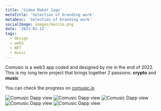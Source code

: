```yaml
---
title: 'Video Maker logo' 
metaTitle: 'Selection of branding work'
metaDesc: 'Selection of branding work'
socialImage: images/marcio.png
date: '2023-01-13'
tags:
  - design
  - web3
  - NFT
  - music
---
```


Comusic is a web3 app coded and designed by me in the end of 2022.  
This is my long term project that brings together 2 passions: **crypto** and **music**

You can check the progress on [comusic.io](http://www.comusic.io)

![Comusic Dapp view](/images/branding/marcio/quadro.png)
![Comusic Dapp view](/images/branding/marcio/vinheta.gif)
![Comusic Dapp view](/images/branding/marcio/manual.png)
![Comusic Dapp view](/images/branding/marcio/papel.jpg)
![Comusic Dapp view](/images/branding/marcio/vinheta2.gif)
